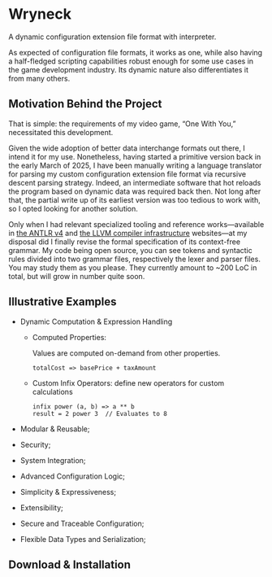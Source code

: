 # Wryneck

A dynamic configuration extension file format with interpreter.

As expected of configuration file formats, it works as one, while also having a half-fledged scripting capabilities robust enough for some use cases in the game development industry. Its dynamic nature also differentiates it from many others.

## Motivation Behind the Project

That is simple: the requirements of my video game, “One With You,” necessitated this development.

Given the wide adoption of better data interchange formats out there, I intend it for my use. Nonetheless, having started a primitive version back in the early March of 2025, I have been manually writing a language translator for parsing my custom configuration extension file format via recursive descent parsing strategy. Indeed, an intermediate software that hot reloads the program based on dynamic data was required back then. Not long after that, the partial write up of its earliest version was too tedious to work with, so I opted looking for another solution.

Only when I had relevant specialized tooling and reference works—available in [the ANTLR v4](https://www.antlr.org/) and [the LLVM compiler infrastructure](https://llvm.org/) websites—at my disposal did I finally revise the formal specification of its context-free grammar. My code being open source, you can see tokens and syntactic rules divided into two grammar files, respectively the lexer and parser files. You may study them as you please. They currently amount to ~200 LoC in total, but will grow in number quite soon.

## Illustrative Examples

* Dynamic Computation & Expression Handling
  * Computed Properties:

    Values are computed on-demand from other properties.
    ```
    totalCost => basePrice + taxAmount
    ```
  * Custom Infix Operators: define new operators for custom calculations
    ```
    infix power (a, b) => a ** b
    result = 2 power 3  // Evaluates to 8
    ```

* Modular & Reusable;
* Security;
* System Integration;
* Advanced Configuration Logic;
* Simplicity & Expressiveness;
* Extensibility;
* Secure and Traceable Configuration;
* Flexible Data Types and Serialization;



## Download & Installation
